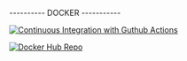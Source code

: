 ---------- DOCKER -----------

[![Continuous Integration with Guthub Actions](https://github.com/GutierreThiagoS/springboot-kotlin/actions/workflows/continuous_integration.yml/badge.svg?branch=master)](https://github.com/GutierreThiagoS/springboot-kotlin/actions/workflows/continuous_integration.yml)

[![Docker Hub Repo](https://img.shields.io/docker/pulls/gutierrethiagoz/productsdb.svg)](https://hub.docker.com/repository/docker/gutierrethiagoz/productsdb)
